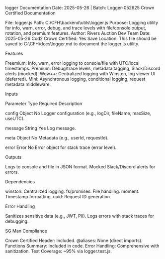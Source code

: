 logger Documentation
Date: 2025-05-26 | Batch: Logger-052625
Crown Certified Documentation

File: logger.js
Path: C:\CFH\backend\utils\logger.js
Purpose: Logging utility for info, warn, error, debug, and trace levels with file/console output, rotation, and premium features.
Author: Rivers Auction Dev Team
Date: 2025-05-26
Cod2 Crown Certified: Yes
Save Location: This file should be saved to C:\CFH\docs\logger.md to document the logger.js utility.

Features

Freemium: Info, warn, error logging to console/file with UTC/local timestamps.
Premium: Debug/trace levels, metadata tagging, Slack/Discord alerts (mocked).
Wow++: Centralized logging with Winston, log viewer UI (deferred).
Mini: Asynchronous logging, conditional logging, request metadata middleware.

Inputs



Parameter
Type
Required
Description



config
Object
No
Logger configuration (e.g., logDir, fileName, maxSize, useUTC).


message
String
Yes
Log message.


meta
Object
No
Metadata (e.g., userId, requestId).


error
Error
No
Error object for stack trace (error level).


Outputs

Logs to console and file in JSON format.
Mocked Slack/Discord alerts for errors.

Dependencies

winston: Centralized logging.
fs/promises: File handling.
moment: Timestamp formatting.
uuid: Request ID generation.

Error Handling

Sanitizes sensitive data (e.g., JWT, PII).
Logs errors with stack traces for debugging.

SG Man Compliance

Crown Certified Header: Included.
@aliases: None (direct imports).
Functions Summary: Included in code.
Error Handling: Comprehensive with sanitization.
Test Coverage: ~95% via logger.test.js.

